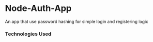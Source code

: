 # Node-Auth-App
An app that use password hashing for simple login and registering logic

### Technologies Used
